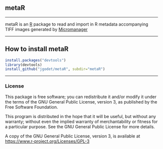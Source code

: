 ## metaR


---

metaR is an [R](https://www.r-project.org) package to read and import in R metadata accompanying TIFF images generated by [Micromanager](https://micro-manager.org) 


---
## How to install metaR

```r
install.packages("devtools")
library(devtools)
install_github("jgodet/metaR", subdir="metaR")
```

---
### License

This package is free software; you can redistribute it and/or modify it
under the terms of the GNU General Public License, version 3, as
published by the Free Software Foundation.

This program is distributed in the hope that it will be useful, but
without any warranty; without even the implied warranty of
merchantability or fitness for a particular purpose.  See the GNU
General Public License for more details.

A copy of the GNU General Public License, version 3, is available at
<https://www.r-project.org/Licenses/GPL-3>
